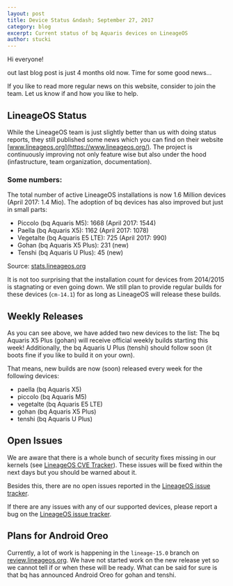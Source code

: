 ```yaml
---
layout: post
title: Device Status &ndash; September 27, 2017
category: blog
excerpt: Current status of bq Aquaris devices on LineageOS
author: stucki
---
```


Hi everyone!

out last blog post is just 4 months old now. Time for some good news...

If you like to read more regular news on this website, consider to join the team. Let us know if and how you like to help.

LineageOS Status
----------------

While the LineageOS team is just slightly better than us with doing status reports, they still published some news which you can find on their website [www.lineageos.org](https://www.lineageos.org/). The project is continuously improving not only feature wise but also under the hood (infastructure, team organization, documentation).

### Some numbers:

The total number of active LineageOS installations is now 1.6 Million devices (April 2017: 1.4 Mio).
The adoption of bq devices has also improved but just in small parts:

- Piccolo (bq Aquaris M5): 1668 (April 2017: 1544)
- Paella (bq Aquaris X5):  1162 (April 2017: 1078)
- Vegetalte (bq Aquaris E5 LTE): 725 (April 2017: 990)
- Gohan (bq Aquaris X5 Plus): 231 (new)
- Tenshi (bq Aquaris U Plus): 45 (new)

Source: [stats.lineageos.org](https://stats.lineageos.org/)

It is not too surprising that the installation count for devices from 2014/2015 is stagnating or even going down. We still plan to provide regular builds for these devices (`cm-14.1`) for as long as LineageOS will release these builds.

Weekly Releases
---------------

As you can see above, we have added two new devices to the list: The bq Aquaris X5 Plus (gohan) will receive official weekly builds starting this week! Additionally, the bq Aquaris U Plus (tenshi) should follow soon (it boots fine if you like to build it on your own).

That means, new builds are now (soon) released every week for the following devices:

* paella (bq Aquaris X5)
* piccolo (bq Aquaris M5)
* vegetalte (bq Aquaris E5 LTE)
* gohan (bq Aquaris X5 Plus)
* tenshi (bq Aquaris U Plus)

Open Issues
-----------

We are aware that there is a whole bunch of security fixes missing in our kernels (see [LineageOS CVE Tracker](https://cve.lineageos.org/)).
These issues will be fixed within the next days but you should be warned about it.

Besides this, there are no open issues reported in the [LineageOS issue tracker](https://jira.lineageos.org/).

If there are any issues with any of our supported devices, please report a bug on the [LineageOS issue tracker](https://jira.lineageos.org/).

Plans for Android Oreo
------------------------

Currently, a lot of work is happening in the `lineage-15.0` branch on [review.lineageos.org](https://review.lineageos.org/). We have not started work on the new release yet so we cannot tell if or when these will be ready. What can be said for sure is that bq has announced Android Oreo for gohan and tenshi.
